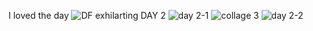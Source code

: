 I loved the day
![DF exhilarting DAY 2](https://github.com/user-attachments/assets/2a52239c-77fb-437a-9950-758e97ecc725)
![day 2-1](https://github.com/user-attachments/assets/4d033ba1-9d7d-44b0-82d6-b4c98514e26f)
![collage 3](https://github.com/user-attachments/assets/0d8112a7-b937-402d-9c88-f181270db040)
![day 2-2](https://github.com/user-attachments/assets/037a3874-a636-4692-ba5b-7e4063316c8b)
